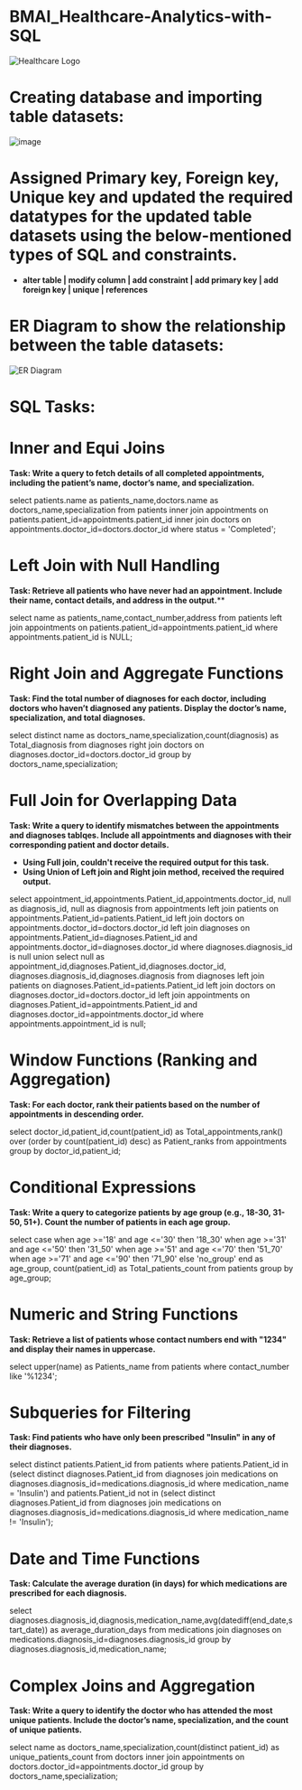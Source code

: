 # BMAI_Healthcare-Analytics-with-SQL
![Healthcare Logo](https://github.com/user-attachments/assets/e9923d67-2577-4aea-a639-ab4f49256f8c)

# Creating database and importing table datasets:

![image](https://github.com/user-attachments/assets/15b1171e-5057-46a5-a681-e8a82b47b98b)

# Assigned Primary key, Foreign key, Unique key and updated the required datatypes for the updated table datasets using the below-mentioned types of SQL and constraints.

* **alter table | modify column | add constraint | add primary key | add foreign key | unique | references**

# ER Diagram to show the relationship between the table datasets:

![ER Diagram](https://github.com/user-attachments/assets/ada697fe-7e01-4a05-a400-1250a1f1b2a2)

# SQL Tasks:

# Inner and Equi Joins
**Task: Write a query to fetch details of all completed appointments, including the patient’s name, doctor’s name, and specialization.**

select patients.name as patients_name,doctors.name as doctors_name,specialization from patients
inner join appointments on patients.patient_id=appointments.patient_id
inner join doctors on appointments.doctor_id=doctors.doctor_id
where status = 'Completed';

# Left Join with Null Handling
**Task: Retrieve all patients who have never had an appointment. Include their name, contact details, and address in the output.****

select name as patients_name,contact_number,address from patients
left join appointments on patients.patient_id=appointments.patient_id
where appointments.patient_id is NULL;

# Right Join and Aggregate Functions
**Task: Find the total number of diagnoses for each doctor, including doctors who haven’t diagnosed any patients. Display the doctor’s name, specialization, and total diagnoses.**

select distinct name as doctors_name,specialization,count(diagnosis) as Total_diagnosis from diagnoses
right join doctors on diagnoses.doctor_id=doctors.doctor_id
group by doctors_name,specialization;

# Full Join for Overlapping Data
**Task: Write a query to identify mismatches between the appointments and diagnoses tablqes. Include all appointments and diagnoses with their corresponding patient and doctor details.**

* **Using Full join, couldn't receive the required output for this task.**
* **Using Union of Left join and Right join method, received the required output.**

select appointment_id,appointments.Patient_id,appointments.doctor_id, null as diagnosis_id, null as diagnosis from appointments
left join patients on appointments.Patient_id=patients.Patient_id
left join doctors on appointments.doctor_id=doctors.doctor_id
left join diagnoses on appointments.Patient_id=diagnoses.Patient_id and appointments.doctor_id=diagnoses.doctor_id
where diagnoses.diagnosis_id is null
union
select null as appointment_id,diagnoses.Patient_id,diagnoses.doctor_id, diagnoses.diagnosis_id,diagnoses.diagnosis from diagnoses
left join patients on diagnoses.Patient_id=patients.Patient_id
left join doctors on diagnoses.doctor_id=doctors.doctor_id
left join appointments on diagnoses.Patient_id=appointments.Patient_id and diagnoses.doctor_id=appointments.doctor_id
where appointments.appointment_id is null;

# Window Functions (Ranking and Aggregation)
**Task: For each doctor, rank their patients based on the number of appointments in descending order.**

select doctor_id,patient_id,count(patient_id) as Total_appointments,rank()
over (order by count(patient_id) desc) as Patient_ranks from appointments
group by doctor_id,patient_id;

# Conditional Expressions
**Task: Write a query to categorize patients by age group (e.g., 18-30, 31-50, 51+). Count the number of patients in each age group.**

select
	case
		when age >='18' and age <='30' then '18_30'
		when age >='31' and age <='50' then '31_50'
		when age >='51' and age <='70' then '51_70'
		when age >='71' and age <='90' then '71_90'
	else 'no_group'
	end as age_group, count(patient_id) as Total_patients_count
from patients group by age_group;

# Numeric and String Functions
**Task: Retrieve a list of patients whose contact numbers end with "1234" and display their names in uppercase.**

select upper(name) as Patients_name from patients where contact_number like '%1234';

# Subqueries for Filtering
**Task: Find patients who have only been prescribed "Insulin" in any of their diagnoses.**

select distinct patients.Patient_id from patients where patients.Patient_id in (select distinct diagnoses.Patient_id from diagnoses 
join medications on diagnoses.diagnosis_id=medications.diagnosis_id where medication_name = 'Insulin')
and patients.Patient_id not in 
(select distinct diagnoses.Patient_id from diagnoses join medications on diagnoses.diagnosis_id=medications.diagnosis_id
where medication_name != 'Insulin');

# Date and Time Functions
**Task: Calculate the average duration (in days) for which medications are prescribed for each diagnosis.**

select diagnoses.diagnosis_id,diagnosis,medication_name,avg(datediff(end_date,start_date)) as average_duration_days from medications
join diagnoses on medications.diagnosis_id=diagnoses.diagnosis_id
group by diagnoses.diagnosis_id,medication_name;

# Complex Joins and Aggregation
**Task: Write a query to identify the doctor who has attended the most unique patients. Include the doctor’s name, specialization, and the count of unique patients.**

select name as doctors_name,specialization,count(distinct patient_id) as unique_patients_count from doctors
inner join appointments on doctors.doctor_id=appointments.doctor_id
group by doctors_name,specialization;








